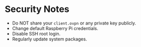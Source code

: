 # Security Notes

- Do NOT share your `client.ovpn` or any private key publicly.
- Change default Raspberry Pi credentials.
- Disable SSH root login.
- Regularly update system packages.
